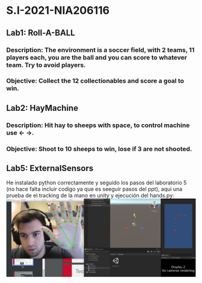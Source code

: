 # S.I-2021-NIA206116

## Lab1: Roll-A-BALL
### Description: The environment is a soccer field, with 2 teams, 11 players each, you are the ball and you can score to whatever team. Try to avoid players.
### Objective: Collect the 12 collectionables and score a goal to win. 

## Lab2: HayMachine
### Description: Hit hay to sheeps with space, to control machine use <- ->.
### Objective: Shoot to 10 sheeps to win, lose if 3 are not shooted. 

## Lab5: ExternalSensors
He instalado python correctamente y seguido los pasos del laboratorio 5 (no hace falta incluir codigo ya que es seeguir pasos del ppt), aqui una prueba de el tracking de la mano en unity y ejecución del hands.py:
![ScreenShot](https://github.com/GerryX17/S.I-2021-NIA206116/blob/master/prueba%20lab5.jpg)


